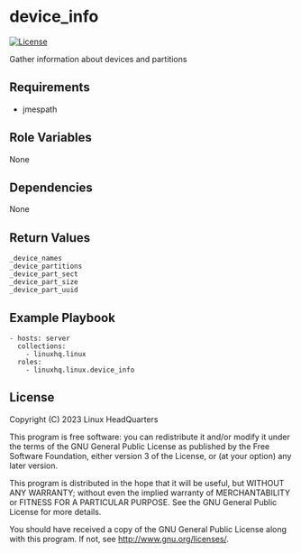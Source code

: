 # device\_info

[![License](https://img.shields.io/badge/license-GPLv3-lightgreen)](https://www.gnu.org/licenses/gpl-3.0.en.html#license-text)

Gather information about devices and partitions

## Requirements

* jmespath

## Role Variables

None

## Dependencies

None

## Return Values

    _device_names
    _device_partitions
    _device_part_sect
    _device_part_size
    _device_part_uuid

## Example Playbook

    - hosts: server
      collections:
        - linuxhq.linux
      roles:
        - linuxhq.linux.device_info

## License

Copyright (C) 2023 Linux HeadQuarters

This program is free software: you can redistribute it and/or modify
it under the terms of the GNU General Public License as published by
the Free Software Foundation, either version 3 of the License, or
(at your option) any later version.

This program is distributed in the hope that it will be useful,
but WITHOUT ANY WARRANTY; without even the implied warranty of
MERCHANTABILITY or FITNESS FOR A PARTICULAR PURPOSE. See the
GNU General Public License for more details.

You should have received a copy of the GNU General Public License
along with this program. If not, see <http://www.gnu.org/licenses/>.
